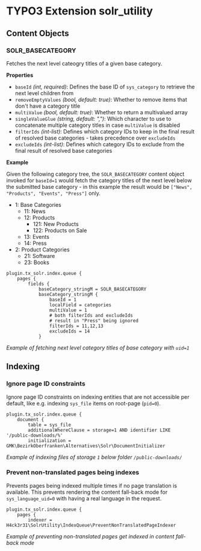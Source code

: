 # TYPO3 Extension solr_utility

## Content Objects

### SOLR_BASECATEGORY

Fetches the next level cateogry titles of a given base category.

**Properties**

* `baseId` *(int, required)*: Defines the base ID of `sys_category`
  to retrieve the next level children from
* `removeEmptyValues` *(bool, default: true)*: Whether to remove items that
  don't have a category title
* `multiValue` *(bool, default: true)*: Whether to return a multivalued array
* `singleValueGlue` *(string, default: ",")*: Which character to use to
  concatenate multiple category titles in case `multiValue` is disabled
* `filterIds` *(int-list)*: Defines which category IDs to keep in the final
  result of resolved base categories - takes precedence over `excludeIds`
* `excludeIds` *(int-list)*: Defines which category IDs to exclude from the
  final result of resolved base categories

**Example**

Given the following category tree, the `SOLR_BASECATEGORY` content object
invoked for `baseId=1` would fetch the category titles of the next level
below the submitted base category - in this example the result would be
`["News", "Products", "Events", "Press"]` only.

* 1: Base Categories
  * 11: News
  * 12: Products
    * 121: New Products
    * 122: Products on Sale
  * 13: Events
  * 14: Press
* 2: Product Categories
  * 21: Software
  * 23: Books

```
plugin.tx_solr.index.queue {
    pages {
        fields {
            baseCategory_stringM = SOLR_BASECATEGORY
            baseCategory_stringM {
                baseId = 1
                localField = categories
                multiValue = 1
                # both filterIds and excludeIds
                # result in "Press" being ignored
                filterIds = 11,12,13
                excludeIds = 14
            }
```
*Example of fetching next level category titles of base category with `uid=1`*

## Indexing

### Ignore page ID constraints

Ignore page ID constraints on indexing entities that are not accessible per
default, like e.g. indexing `sys_file` items on root-page (`pid=0`).

```
plugin.tx_solr.index.queue {
    document {
        table = sys_file
        additionalWhereClause = storage=1 AND identifier LIKE '/public-downloads/%'
        initialization = GMK\BezirkOberfranken\Alternatives\Solr\DocumentInitializer
```
*Example of indexing files of storage `1` below folder `/public-downloads/`*

### Prevent non-translated pages being indexes

Prevents pages being indexed multiple times if no page translation is available.
This prevents rendering the content fall-back mode for `sys_language_uid=0` with
having a real language in the request.

```
plugin.tx_solr.index.queue {
    pages {
        indexer = H4ck3r31\SolrUtility\IndexQueue\PreventNonTranslatedPageIndexer
```
*Example of preventing non-translated pages get indexed in content fall-back mode*
